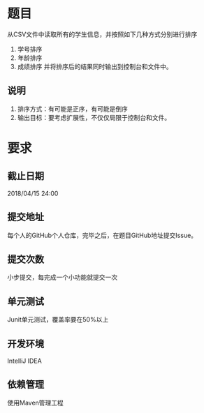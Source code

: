 # 题目
从CSV文件中读取所有的学生信息，并按照如下几种方式分别进行排序
1. 学号排序
2. 年龄排序
3. 成绩排序
并将排序后的结果同时输出到控制台和文件中。

## 说明
1. 排序方式：有可能是正序，有可能是倒序
2. 输出目标：要考虑扩展性，不仅仅局限于控制台和文件。

# 要求

## 截止日期
2018/04/15 24:00

## 提交地址
每个人的GitHub个人仓库，完毕之后，在题目GitHub地址提交Issue。

## 提交次数
小步提交，每完成一个小功能就提交一次

## 单元测试
Junit单元测试，覆盖率要在50%以上

## 开发环境
IntelliJ IDEA

## 依赖管理
使用Maven管理工程

